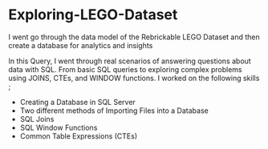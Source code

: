 # Exploring-LEGO-Dataset
I went go through the data model of the Rebrickable LEGO Dataset and then create a database for analytics and insights

In this Query, I went through real scenarios of answering questions about data with SQL. From basic SQL queries to exploring complex problems using JOINS, CTEs, and WINDOW functions.
I worked on the following skills ;
- Creating a Database in SQL Server
- Two different methods of Importing Files into a Database
- SQL Joins
- SQL Window Functions
- Common Table Expressions (CTEs)

